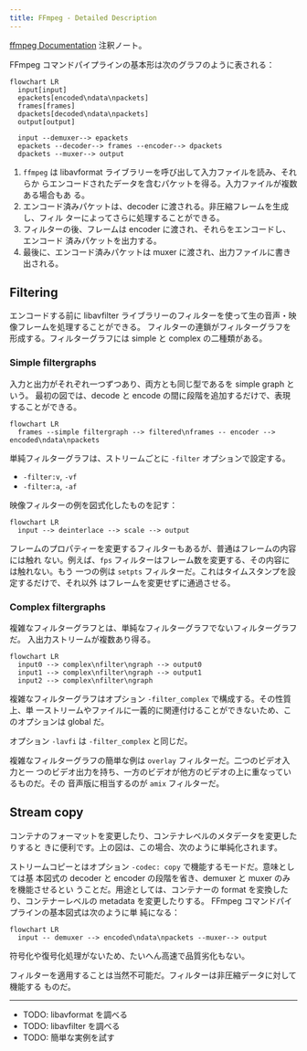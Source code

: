 ```yaml
---
title: FFmpeg - Detailed Description
---
```


[ffmpeg Documentation](https://ffmpeg.org/ffmpeg.html#Detailed-description)
注釈ノート。

FFmpeg コマンドパイプラインの基本形は次のグラフのように表される：

```mermaid
flowchart LR
  input[input]
  epackets[encoded\ndata\npackets]
  frames[frames]
  dpackets[decoded\ndata\npackets]
  output[output]

  input --demuxer--> epackets
  epackets --decoder--> frames --encoder--> dpackets
  dpackets --muxer--> output
```

1. `ffmpeg` は libavformat ライブラリーを呼び出して入力ファイルを読み、それらか
   らエンコードされたデータを含むパケットを得る。入力ファイルが複数ある場合もあ
   る。
2. エンコード済みパケットは、decoder に渡される。非圧縮フレームを生成し、フィル
   ターによってさらに処理することができる。
3. フィルターの後、フレームは encoder に渡され、それらをエンコードし、エンコード
   済みパケットを出力する。
4. 最後に、エンコード済みパケットは muxer に渡され、出力ファイルに書き出される。

## Filtering

エンコードする前に libavfilter ライブラリーのフィルターを使って生の音声・映像フレームを処理することができる。
フィルターの連鎖がフィルターグラフを形成する。フィルターグラフには simple と complex の二種類がある。

### Simple filtergraphs

入力と出力がそれぞれ一つずつあり、両方とも同じ型であるを simple graph という。
最初の図では、decode と encode の間に段階を追加するだけで、表現することができる。

```mermaid
flowchart LR
  frames --simple filtergraph --> filtered\nframes -- encoder --> encoded\ndata\npackets
```

単純フィルターグラフは、ストリームごとに `-filter` オプションで設定する。

* `-filter:v`, `-vf`
* `-filter:a`, `-af`

映像フィルターの例を図式化したものを記す：

```mermaid
flowchart LR
  input --> deinterlace --> scale --> output
```

フレームのプロパティーを変更するフィルターもあるが、普通はフレームの内容には触れ
ない。例えば、`fps` フィルターはフレーム数を変更する、その内容には触れない。もう
一つの例は `setpts` フィルターだ。これはタイムスタンプを設定するだけで、それ以外
はフレームを変更せずに通過させる。

### Complex filtergraphs

複雑なフィルターグラフとは、単純なフィルターグラフでないフィルターグラフだ。
入出力ストリームが複数あり得る。

```mermaid
flowchart LR
  input0 --> complex\nfilter\ngraph --> output0
  input1 --> complex\nfilter\ngraph --> output1
  input2 --> complex\nfilter\ngraph
```

複雑なフィルターグラフはオプション `-filter_complex` で構成する。その性質上、単
一ストリームやファイルに一義的に関連付けることができないため、このオプションは
global だ。

オプション `-lavfi` は `-filter_complex` と同じだ。

複雑なフィルターグラフの簡単な例は `overlay` フィルターだ。二つのビデオ入力と一
つのビデオ出力を持ち、一方のビデオが他方のビデオの上に重なっているものだ。その
音声版に相当するのが `amix` フィルターだ。

## Stream copy

コンテナのフォーマットを変更したり、コンテナレベルのメタデータを変更したりすると
きに便利です。上の図は、この場合、次のように単純化されます。

ストリームコピーとはオプション `-codec: copy` で機能するモードだ。意味としては基
本図式の decoder と encoder の段階を省き、demuxer と muxer のみを機能させるとい
うことだ。用途としては、コンテナーの format を変換したり、コンテナーレベルの
metadata を変更したりする。 FFmpeg コマンドパイプラインの基本図式は次のように単
純になる：

```mermaid
flowchart LR
  input -- demuxer --> encoded\ndata\npackets --muxer--> output
```

符号化や復号化処理がないため、たいへん高速で品質劣化もない。

フィルターを適用することは当然不可能だ。フィルターは非圧縮データに対して機能する
ものだ。

----

* TODO: libavformat を調べる
* TODO: libavfilter を調べる
* TODO: 簡単な実例を試す
